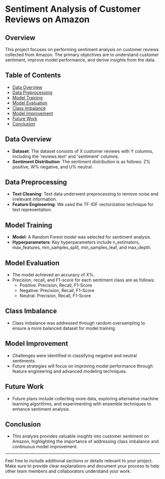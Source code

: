 # Sentiment Analysis of Customer Reviews on Amazon

## Overview

This project focuses on performing sentiment analysis on customer reviews collected from Amazon. The primary objectives are to understand customer sentiment, improve model performance, and derive insights from the data.

## Table of Contents

- [Data Overview](#data-overview)
- [Data Preprocessing](#data-preprocessing)
- [Model Training](#model-training)
- [Model Evaluation](#model-evaluation)
- [Class Imbalance](#class-imbalance)
- [Model Improvement](#model-improvement)
- [Future Work](#future-work)
- [Conclusion](#conclusion)

## Data Overview

- **Dataset**: The dataset consists of X customer reviews with Y columns, including the 'reviews.text' and 'sentiment' columns.
- **Sentiment Distribution**: The sentiment distribution is as follows: Z% positive, W% negative, and U% neutral.

## Data Preprocessing

- **Text Cleaning**: Text data underwent preprocessing to remove noise and irrelevant information.
- **Feature Engineering**: We used the TF-IDF vectorization technique for text representation.

## Model Training

- **Model**: A Random Forest model was selected for sentiment analysis.
- **Hyperparameters**: Key hyperparameters include n_estimators, max_features, min_samples_split, min_samples_leaf, and max_depth.

## Model Evaluation

- The model achieved an accuracy of X%.
- Precision, recall, and F1-score for each sentiment class are as follows:
  - Positive: Precision, Recall, F1-Score
  - Negative: Precision, Recall, F1-Score
  - Neutral: Precision, Recall, F1-Score

## Class Imbalance

- Class imbalance was addressed through random oversampling to ensure a more balanced dataset for model training.

## Model Improvement

- Challenges were identified in classifying negative and neutral sentiments.
- Future strategies will focus on improving model performance through feature engineering and advanced modeling techniques.

## Future Work

- Future plans include collecting more data, exploring alternative machine learning algorithms, and experimenting with ensemble techniques to enhance sentiment analysis.

## Conclusion

- This analysis provides valuable insights into customer sentiment on Amazon, highlighting the importance of addressing class imbalance and continuous model improvement.

---

Feel free to include additional sections or details relevant to your project. Make sure to provide clear explanations and document your process to help other team members and collaborators understand your work.

